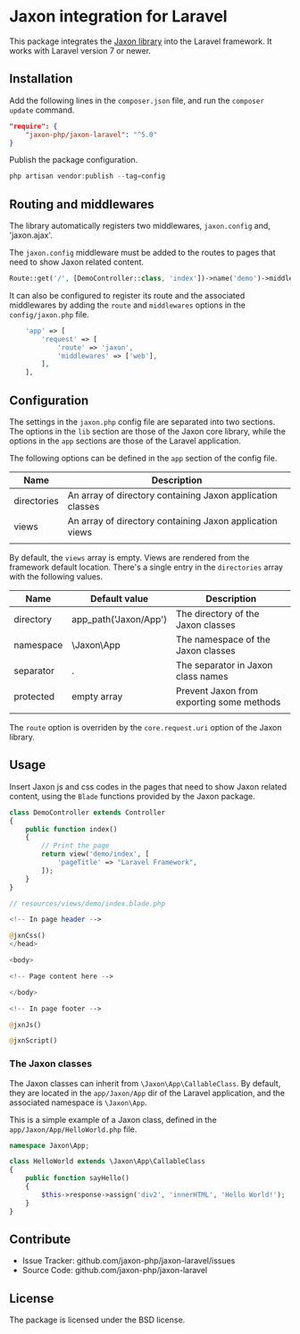Jaxon integration for Laravel
=============================

This package integrates the [Jaxon library](https://github.com/jaxon-php/jaxon-core) into the Laravel framework.
It works with Laravel version 7 or newer.

Installation
------------

Add the following lines in the `composer.json` file, and run the `composer update` command.
```json
"require": {
    "jaxon-php/jaxon-laravel": "^5.0"
}
```

Publish the package configuration.
```php
php artisan vendor:publish --tag=config
```

Routing and middlewares
-----------------------

The library automatically registers two middlewares, `jaxon.config` and, 'jaxon.ajax'.

The `jaxon.config` middleware must be added to the routes to pages that need to show Jaxon related content.

```php
Route::get('/', [DemoController::class, 'index'])->name('demo')->middleware(['web', 'jaxon.config']);
```

It can also be configured to register its route and the associated middlewares by adding the `route` and `middlewares` options in the `config/jaxon.php` file.

```php
    'app' => [
        'request' => [
            'route' => 'jaxon',
            'middlewares' => ['web'],
        ],
    ],
```

Configuration
-------------

The settings in the `jaxon.php` config file are separated into two sections.
The options in the `lib` section are those of the Jaxon core library, while the options in the `app` sections are those of the Laravel application.

The following options can be defined in the `app` section of the config file.

| Name | Description |
|------|---------------|
| directories | An array of directory containing Jaxon application classes |
| views   | An array of directory containing Jaxon application views |
| | | |

By default, the `views` array is empty. Views are rendered from the framework default location.
There's a single entry in the `directories` array with the following values.

| Name | Default value | Description |
|------|---------------|-------------|
| directory | app_path('Jaxon/App') | The directory of the Jaxon classes |
| namespace | \Jaxon\App  | The namespace of the Jaxon classes |
| separator | .           | The separator in Jaxon class names |
| protected | empty array | Prevent Jaxon from exporting some methods |
| | | |

The `route` option is overriden by the `core.request.uri` option of the Jaxon library.

Usage
-----

Insert Jaxon js and css codes in the pages that need to show Jaxon related content, using the `Blade` functions provided by the Jaxon package.

```php
class DemoController extends Controller
{
    public function index()
    {
        // Print the page
        return view('demo/index', [
            'pageTitle' => "Laravel Framework",
        ]);
    }
}
```

```php
// resources/views/demo/index.blade.php

<!-- In page header -->

@jxnCss()
</head>

<body>

<!-- Page content here -->

</body>

<!-- In page footer -->

@jxnJs()

@jxnScript()
```

### The Jaxon classes

The Jaxon classes can inherit from `\Jaxon\App\CallableClass`.
By default, they are located in the `app/Jaxon/App` dir of the Laravel application, and the associated namespace is `\Jaxon\App`.

This is a simple example of a Jaxon class, defined in the `app/Jaxon/App/HelloWorld.php` file.

```php
namespace Jaxon\App;

class HelloWorld extends \Jaxon\App\CallableClass
{
    public function sayHello()
    {
        $this->response->assign('div2', 'innerHTML', 'Hello World!');
    }
}
```

Contribute
----------

- Issue Tracker: github.com/jaxon-php/jaxon-laravel/issues
- Source Code: github.com/jaxon-php/jaxon-laravel

License
-------

The package is licensed under the BSD license.

